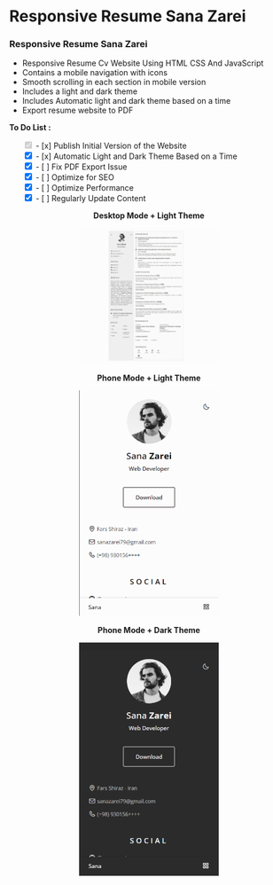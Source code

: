 # Responsive Resume Sana Zarei
### Responsive Resume Sana Zarei

- Responsive Resume Cv Website Using HTML CSS And JavaScript
- Contains a mobile navigation with icons
- Smooth scrolling in each section in mobile version
- Includes a light and dark theme
- Includes Automatic light and dark theme based on a time
- Export resume website to PDF

**To Do List :**
<ul style="list-style-type:none;">
    <li><input type="checkbox" checked disabled> - [x] Publish Initial Version of the Website </li>
    <li><input type="checkbox" checked> - [x] Automatic Light and Dark Theme Based on a Time </li>
    <li><input type="checkbox" checked> - [ ] Fix PDF Export Issue </li>
    <li><input type="checkbox" checked> - [ ] Optimize for SEO </li>
    <li><input type="checkbox" checked> - [ ] Optimize Performance </li>
    <li><input type="checkbox" checked> - [ ] Regularly Update Content </li>
</ul>

<p align="center">
  <strong>Desktop Mode + Light Theme</strong>
</p>

<p align="center">
  <img src="Screenshot/ScreenShot1.jpg" width="50%" alt="Desktop Mode + Light Theme">
</p>

<p align="center">
  <strong>Phone Mode + Light Theme</strong>
</p>

<p align="center">
  <img src="Screenshot/ScreenShot2.png" width="50%" alt="Phone Mode + Light Theme">
</p>

<p align="center">
  <strong>Phone Mode + Dark Theme</strong>
</p>

<p align="center">
  <img src="Screenshot/ScreenShot3.png" width="50%" alt="Phone Mode + Dark Theme">
</p>
